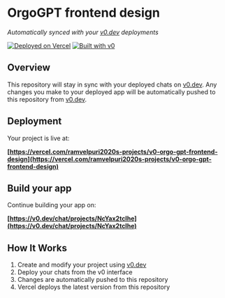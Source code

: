 # OrgoGPT frontend design

*Automatically synced with your [v0.dev](https://v0.dev) deployments*

[![Deployed on Vercel](https://img.shields.io/badge/Deployed%20on-Vercel-black?style=for-the-badge&logo=vercel)](https://vercel.com/ramvelpuri2020s-projects/v0-orgo-gpt-frontend-design)
[![Built with v0](https://img.shields.io/badge/Built%20with-v0.dev-black?style=for-the-badge)](https://v0.dev/chat/projects/NcYax2tclhe)

## Overview

This repository will stay in sync with your deployed chats on [v0.dev](https://v0.dev).
Any changes you make to your deployed app will be automatically pushed to this repository from [v0.dev](https://v0.dev).

## Deployment

Your project is live at:

**[https://vercel.com/ramvelpuri2020s-projects/v0-orgo-gpt-frontend-design](https://vercel.com/ramvelpuri2020s-projects/v0-orgo-gpt-frontend-design)**

## Build your app

Continue building your app on:

**[https://v0.dev/chat/projects/NcYax2tclhe](https://v0.dev/chat/projects/NcYax2tclhe)**

## How It Works

1. Create and modify your project using [v0.dev](https://v0.dev)
2. Deploy your chats from the v0 interface
3. Changes are automatically pushed to this repository
4. Vercel deploys the latest version from this repository